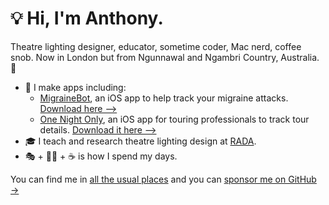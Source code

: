 # 💡 Hi, I'm Anthony.
Theatre lighting designer, educator, sometime coder, Mac nerd, coffee snob. Now in London but from Ngunnawal and Ngambri Country, Australia. 🐨

* 🤖 I make apps including:
	* [MigraineBot](https://codebyanthony.com/migrainebot), an iOS app to help track your migraine attacks. [Download here –>](https://apple.co/3eIpkY1)
	* [One Night Only](https://codebyanthony.com/onenightonly), an iOS app for touring professionals to track tour details. [Download it here –>](https://apple.co/3zepvDU)
* 🎓 I teach and research theatre lighting design at [RADA](https://www.rada.ac.uk/about-us/technical-theatre-arts-teaching-staff/anthony-arblaster/).
* 🎭 + 🧑‍💻 + ☕ is how I spend my days.

You can find me in [all the usual places](https://anthonyarblaster.com/linktree) and you can [sponsor me on GitHub →](https://github.com/sponsors/aarblaster)


